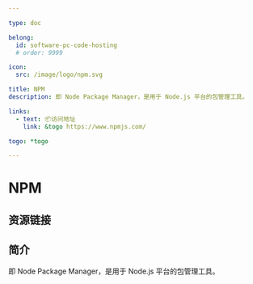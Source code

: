 ```yaml
---

type: doc

belong:
  id: software-pc-code-hosting
  # order: 9999

icon:
  src: /image/logo/npm.svg

title: NPM
description: 即 Node Package Manager，是用于 Node.js 平台的包管理工具。

links:
  - text: 📦访问地址
    link: &togo https://www.npmjs.com/

togo: *togo

---
```


<ShowLogo />

# NPM

<ShowBreadcrumb />

## 资源链接

<ShowLinks />

## 简介

即 Node Package Manager，是用于 Node.js 平台的包管理工具。